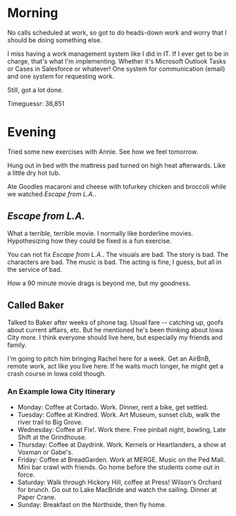 # Morning
No calls scheduled at work, so got to do heads-down work and worry that I should be doing something else.

I miss having a work management system like I did in IT. If I ever get to be in charge, that's what I'm implementing. Whether it's Microsoft Outlook Tasks 
or Cases in Salesforce or whatever! One system for communication (email) and one system for requesting work.

Still, got a lot done.

Timeguessr: 36,851

# Evening

Tried some new exercises with Annie. See how we feel tomorrow.

Hung out in bed with the mattress pad turned on high heat afterwards. Like a little dry hot tub.

Ate Goodles macaroni and cheese with tofurkey chicken and broccoli while we watched *Escape from L.A.*.

## *Escape from L.A.*

What a terrible, terrible movie. I normally like borderline movies. Hypothesizing how they could be fixed is a fun exercise. 

You can not fix *Escape from L.A.*. The visuals are bad. The story is bad. The characters are bad. The music is bad. 
The acting is fine, I guess, but all in the service of bad.

How a 90 minute movie drags is beyond me, but my goodness.

## Called Baker

Talked to Baker after weeks of phone tag. Usual fare -- catching up, goofs about current affairs, etc. But he mentioned he's been 
thinking about Iowa City more. I think everyone should live here, but especially my friends and family.

I'm going to pitch him bringing Rachel here for a week. Get an AirBnB, remote work, act like you live here. If he waits much longer, 
he might get a crash course in Iowa cold though.

### An Example Iowa City Itinerary
* Monday: Coffee at Cortado. Work. Dinner, rent a bike, get settled.
* Tuesday: Coffee at Kindred. Work. Art Museum, sunset club, walk the river trail to Big Grove.
* Wednesday: Coffee at Fix!. Work there. Free pinball night, bowling, Late Shift at the Grindhouse.
* Thursday: Coffee at Daydrink. Work. Kernels or Heartlanders, a show at Voxman or Gabe's.
* Friday: Coffee at BreadGarden. Work at MERGE. Music on the Ped Mall. Mini bar crawl with friends. Go home before the students come out in force.
* Saturday: Walk through Hickory Hill, coffee at Press! Wilson's Orchard for brunch. Go out to Lake MacBride and watch the sailing. Dinner at Paper Crane.
* Sunday: Breakfast on the Northside, then fly home.
